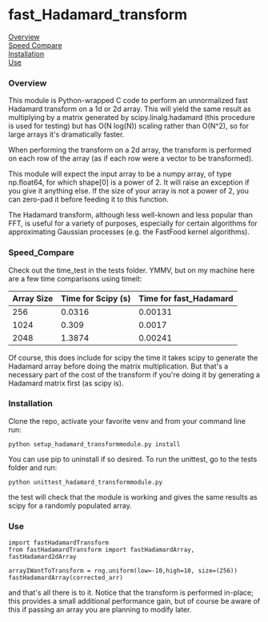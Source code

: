 # fast_Hadamard_transform

[Overview](#Overview)<br>
[Speed Compare](#Speed_Compare)<br>
[Installation](#Installation)<br>
[Use](#Use)

### Overview
This module is Python-wrapped C code to perform an unnormalized fast Hadamard transform
on a 1d or 2d array. This will yield the same result as multiplying by a matrix generated by scipy.linalg.hadamard (this procedure is used for testing) but has O(N log(N)) scaling rather
than O(N^2), so for large arrays it's dramatically faster.

When performing the transform on a 2d array, the transform is performed on each row of the array (as if each row were a vector to be transformed).

This module will expect the input array to be a numpy array, of type np.float64, for which shape[0] is a power of 2. It will raise an exception if you give it anything else. If the size of your array is not a power of 2, you can zero-pad it before feeding it to this function.

The Hadamard transform, although less well-known and less popular than FFT, is useful for a variety of purposes, especially for certain algorithms for approximating Gaussian processes (e.g. the FastFood kernel algorithms).

### Speed_Compare
Check out the time_test in the tests folder. YMMV, but on my machine here are a few time comparisons using timeit:

| Array Size | Time for Scipy (s) | Time for fast_Hadamard |
| ---------- | ------------------ | ---------------------- |
| 256 | 0.0316 | 0.00131 |
| 1024 | 0.309 | 0.0017 |
| 2048 | 1.3874 | 0.00241 |

Of course, this does include for scipy the time it takes scipy to generate the Hadamard
array before doing the matrix multiplication. But that's a necessary part of the cost of the
transform if you're doing it by generating a Hadamard matrix first (as scipy is).

### Installation
Clone the repo, activate your favorite venv and from your command line run:
```
python setup_hadamard_transformmodule.py install
```
You can use pip to uninstall if so desired. To run the unittest, go to the tests folder and run:
```
python unittest_hadamard_transformmodule.py
```
the test will check that the module is working and gives the same results as scipy for a randomly populated array.

### Use
```
import fastHadamardTransform
from fastHadamardTransform import fastHadamardArray, fastHadamard2dArray

arrayIWantToTransform = rng.uniform(low=-10,high=10, size=(256))
fastHadamardArray(corrected_arr)
```
and that's all there is to it. Notice that the transform is performed in-place; this provides a small additional performance gain, but of course be aware of this if passing an array you are planning to modify later.
